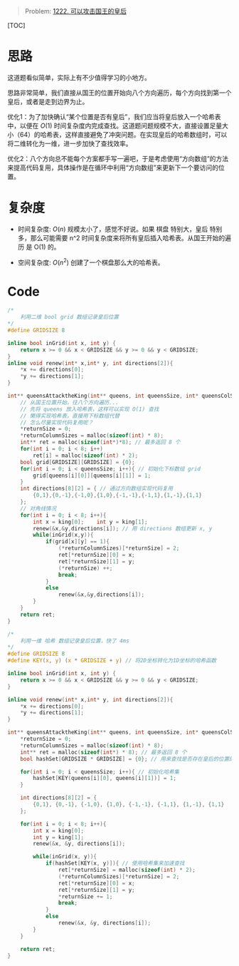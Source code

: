> Problem: [1222. 可以攻击国王的皇后](https://leetcode.cn/problems/queens-that-can-attack-the-king/description/)

[TOC]

# 思路
这道题看似简单，实际上有不少值得学习的小地方。

思路非常简单，我们直接从国王的位置开始向八个方向遍历，每个方向找到第一个皇后，或者是走到边界为止。

优化1：为了加快确认“某个位置是否有皇后”，我们应当将皇后放入一个哈希表中，以便在 $O(1)$ 时间复杂度内完成查找。这道题问题规模不大，直接设置足量大小（64）的哈希表，这样直接避免了冲突问题。在实现皇后的哈希数组时，可以将二维转化为一维，进一步加快了查找效率。

优化2：八个方向总不能每个方案都手写一遍吧，于是考虑使用“方向数组”的方法来提高代码复用，具体操作是在循环中利用“方向数组”来更新下一个要访问的位置。

# 复杂度
- 时间复杂度: 
$O(n)$
规模太小了，感觉不好说。如果 棋盘 特别大，皇后 特别多，那么可能需要 n^2 时间复杂度来将所有皇后插入哈希表。从国王开始的遍历 是 O(1) 的。

- 空间复杂度: 
$O(n^2)$
创建了一个棋盘那么大的哈希表。

# Code
```C []
/*
    利用二维 bool grid 数组记录皇后位置
*/
#define GRIDSIZE 8

inline bool inGrid(int x, int y) {
    return x >= 0 && x < GRIDSIZE && y >= 0 && y < GRIDSIZE;
}
inline void renew(int* x,int* y, int directions[2]){
    *x += directions[0];
    *y += directions[1];
}

int** queensAttacktheKing(int** queens, int queensSize, int* queensColSize, int* king, int kingSize, int* returnSize, int** returnColumnSizes){
    // 从国王位置开始，往八个方向遍历...
    // 先将 queens 放入哈希表，这样可以实现 O(1) 查找
    // 懒得实现哈希表，直接用下标数组代替
    // 怎么尽量实现代码复用呢？
    *returnSize = 0;
    *returnColumnSizes = malloc(sizeof(int) * 8);
    int** ret = malloc(sizeof(int*)*8); // 最多返回 8 个
    for(int i = 0; i < 8; i++)  
        ret[i] = malloc(sizeof(int) * 2);
    bool grid[GRIDSIZE][GRIDSIZE] = {0};
    for(int i = 0; i < queensSize; i++){ // 初始化下标数组 grid
        grid[queens[i][0]][queens[i][1]] = 1;
    }
    int directions[8][2] = { // 通过方向数组实现代码复用
        {0,1},{0,-1},{-1,0},{1,0},{-1,-1},{-1,1},{1,-1},{1,1}
    };
    // 对角线情况
    for(int i = 0; i < 8; i++){
        int x = king[0];    int y = king[1];
        renew(&x,&y,directions[i]); // 用 directions 数组更新 x, y
        while(inGrid(x,y)){
            if(grid[x][y] == 1){
                (*returnColumnSizes)[*returnSize] = 2;
                ret[*returnSize][0] = x;
                ret[*returnSize][1] = y;
                (*returnSize) ++;                
                break;
            }
            else
                renew(&x,&y,directions[i]);
        }
    }
    return ret;
}
```

```C []
/*
    利用一维 哈希 数组记录皇后位置，快了 4ms
*/
#define GRIDSIZE 8
#define KEY(x, y) (x * GRIDSIZE + y) // 将2D坐标转化为1D坐标的哈希函数

inline bool inGrid(int x, int y) {
    return x >= 0 && x < GRIDSIZE && y >= 0 && y < GRIDSIZE;
}

inline void renew(int* x,int* y, int directions[2]){
    *x += directions[0];
    *y += directions[1];
}

int** queensAttacktheKing(int** queens, int queensSize, int* queensColSize, int* king, int kingSize, int* returnSize, int** returnColumnSizes){
    *returnSize = 0;
    *returnColumnSizes = malloc(sizeof(int) * 8);
    int** ret = malloc(sizeof(int*) * 8); // 最多返回 8 个
    bool hashSet[GRIDSIZE * GRIDSIZE] = {0}; // 用来查找是否存在皇后的位置的哈希集

    for(int i = 0; i < queensSize; i++){ // 初始化哈希集
        hashSet[KEY(queens[i][0], queens[i][1])] = 1;
    }

    int directions[8][2] = {
        {0,1}, {0,-1}, {-1,0}, {1,0}, {-1,-1}, {-1,1}, {1,-1}, {1,1}
    };

    for(int i = 0; i < 8; i++){
        int x = king[0];
        int y = king[1];
        renew(&x, &y, directions[i]);

        while(inGrid(x, y)){
            if(hashSet[KEY(x, y)]){ // 使用哈希集来加速查找
                ret[*returnSize] = malloc(sizeof(int) * 2);
                (*returnColumnSizes)[*returnSize] = 2;
                ret[*returnSize][0] = x;
                ret[*returnSize][1] = y;
                *returnSize += 1;                
                break;
            }
            else
                renew(&x, &y, directions[i]);
        }
    }

    return ret;
}
```